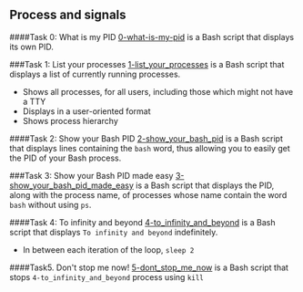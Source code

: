 ## Process and signals

####Task 0: What is my PID
[0-what-is-my-pid](0-what-is-my-pid) is a Bash script that displays its own PID.

###Task 1: List your processes
[1-list_your_processes](1-list_your_processes) is a Bash script that displays a list of currently running processes.
- Shows all processes, for all users, including those which might not have a TTY
- Displays in a user-oriented format
- Shows process hierarchy

####Task 2:  Show your Bash PID
[2-show_your_bash_pid](2-show_your_bash_pid) is a Bash script that displays lines containing the `bash` word, thus allowing you to easily get the PID of your Bash process.

###Task 3: Show your Bash PID made easy
[3-show_your_bash_pid_made_easy](3-show_your_bash_pid_made_easy) is a Bash script that displays the PID, along with the process name, of processes whose name contain the word `bash` without using  `ps`.

####Task 4: To infinity and beyond
[4-to_infinity_and_beyond](4-to_infinity_and_beyond) is a Bash script that displays `To infinity and beyond` indefinitely.
- In between each iteration of the loop, `sleep 2`

####Task5. Don't stop me now!
[5-dont_stop_me_now](5-dont_stop_me_now) is a Bash script that stops `4-to_infinity_and_beyond` process using `kill`
